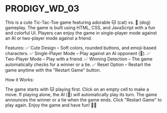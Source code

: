 # PRODIGY_WD_03
This is a cute Tic-Tac-Toe game featuring adorable 🐱 (cat) vs. 🐶 (dog) gameplay. The game is built using HTML, CSS, and JavaScript with a fun and colorful UI. Players can enjoy the game in single-player mode against an AI or two-player mode against a friend.

Features:
✅ Cute Design – Soft colors, rounded buttons, and emoji-based characters.
✅ Single-Player Mode – Play against an AI opponent (🐶).
✅ Two-Player Mode – Play with a friend.
✅ Winning Detection – The game automatically checks for a winner or a tie.
✅ Reset Option – Restart the game anytime with the "Restart Game" button.

How it Works:

The game starts with 🐱 playing first.
Click on an empty cell to make a move.
If playing alone, the AI (🐶) will automatically play its turn.
The game announces the winner or a tie when the game ends.
Click "Restart Game" to play again.
Enjoy the game and have fun! 🎉🐱
